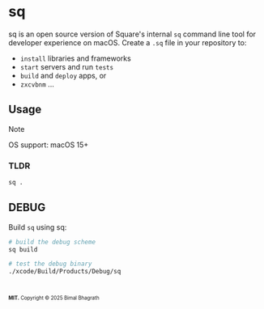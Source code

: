 # sq

sq is an open source version of Square's internal `sq` command line tool for developer experience on macOS. Create a `.sq` file in your repository to:

- `install` libraries and frameworks
- `start` servers and run `tests`
- `build` and `deploy` apps, or
- `zxcvbnm` ...

## Usage

> [!NOTE]
> OS support: macOS 15+

### TLDR

```sh
sq .
```

## DEBUG

Build `sq` using sq:

```sh
# build the debug scheme
sq build

# test the debug binary
./xcode/Build/Products/Debug/sq
```

#

<sub><sup>**MIT.** Copyright &copy; 2025 Bimal Bhagrath</sup></sub>
